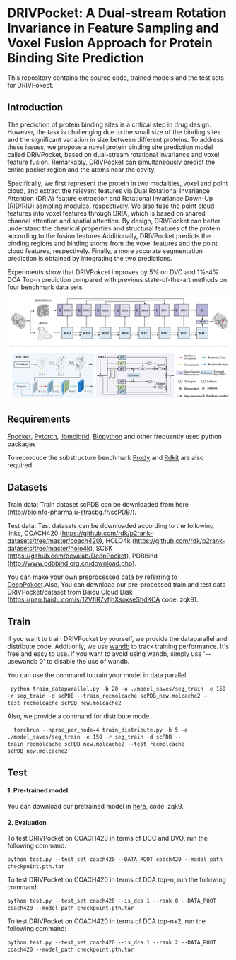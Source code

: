 # DRIVPocket: A Dual-stream Rotation Invariance in Feature Sampling and Voxel Fusion Approach for Protein Binding Site Prediction

This repository contains the source code, trained models and the test sets for DRIVPokect.

## Introduction

The prediction of protein binding sites is a critical step in drug design. However, the task is challenging due to the small size of the binding sites and the significant variation in size between different proteins. To address these issues, we propose a novel protein binding site prediction model called DRIVPocket, based on dual-stream rotational invariance and voxel feature fusion. Remarkably, DRIVPocket can simultaneously predict the entire pocket region and the atoms near the cavity.

Specifically, we first represent the protein in two modalities, voxel and point cloud, and extract the relevant features via Dual Rotational Invariance Attention (DRIA) feature extraction and Rotational Invariance Down-Up (RID/RIU) sampling modules, respectively. We also fuse the point cloud features into voxel features through DRIA, which is based on shared channel attention and spatial attention. By design, DRIVPocket can better understand the chemical properties and structural features of the protein according to the fusion features.Additionally, DRIVPocket predicts the binding regions and binding atoms from the voxel features and the point cloud features, respectively. Finally, a more accurate segmentation prediction is obtained by integrating the two predictions.

Experiments show that DRIVPokcet improves by 5% on DVO and 1%-4% DCA Top-n prediction compared with previous state-of-the-art methods on four benchmark data sets.

![overview](overview.png)
## Requirements
[Fpocket](https://github.com/Discngine/fpocket), [Pytorch](https://pytorch.org/), [libmolgrid](https://github.com/gnina/libmolgrid), [Biopython](https://biopython.org/) and other frequently used python packages

To reproduce the substructure benchmark [Prody](https://prody.csb.pitt.edu/) and [Rdkit](https://www.rdkit.org/) are also required.
## Datasets
Train data: Train dataset scPDB can be downloaded from here (http://bioinfo-pharma.u-strasbg.fr/scPDB/).

Test data: Test datasets can be downloaded according to the following links, COACH420 (https://github.com/rdk/p2rank-datasets/tree/master/coach420), HOLO4k (https://github.com/rdk/p2rank-datasets/tree/master/holo4k), SC6K (https://github.com/devalab/DeepPocket), PDBbind (http://www.pdbbind.org.cn/download.php). 

You can make your own preprocessed data by referring to [DeepPokcet](https://github.com/devalab/DeepPocket).Also, You can download our pre-processed train and test data DRIVPocket/dataset from Baidu Cloud Disk (https://pan.baidu.com/s/12VfiR7vfjhXsoxseShdKCA code: zqk9).

## Train
If you want to train DRIVPocket by yourself, we provide the dataparallel and distribute code. Additionly, we use [wandb](https://wandb.ai/site) to track training performance. It's free and easy to use. If you want to avoid using wandb, simply use '--usewandb 0' to disable the use of wandb.

You can use the command to train your model in data parallel.
```
 python train_dataparallel.py -b 20 -o ./model_saves/seg_train -e 150 -r seg_train -d scPDB --train_recmolcache scPDB_new.molcache2 --test_recmolcache scPDB_new.molcache2

```

Also, we provide a command for distribute mode.
```
  torchrun --nproc_per_node=4 train_distribute.py -b 5 -o ./model_saves/seg_train -e 150 -r seg_train -d scPDB --train_recmolcache scPDB_new.molcache2 --test_recmolcache scPDB_new.molcache2
```

## Test
#### 1. Pre-trained model
You can download our pretrained model in [here](https://pan.baidu.com/s/12VfiR7vfjhXsoxseShdKCA), code: zqk9.

#### 2. Evaluation
To test DRIVPocket on COACH420 in terms of DCC and DVO, run the following command:

```
python test.py --test_set coach420 --DATA_ROOT coach420 --model_path checkpoint.pth.tar
```

To test DRIVPocket on COACH420 in terms of DCA top-n, run the following command:

```
python test.py --test_set coach420 --is_dca 1 --rank 0 --DATA_ROOT coach420 --model_path checkpoint.pth.tar
```

To test DRIVPocket on COACH420 in terms of DCA top-n+2, run the following command:

```
python test.py --test_set coach420 --is_dca 1 --rank 2 --DATA_ROOT coach420 --model_path checkpoint.pth.tar
```


